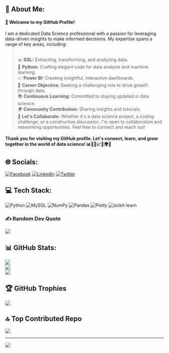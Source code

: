 ## 💫 About Me:
#### 👋 Welcome to my GitHub Profile!
I am a dedicated Data Science professional with a passion for leveraging data-driven insights to make informed decisions. My expertise spans a range of key areas, including:
> <br> 📊 **SQL:** Extracting, transforming, and analyzing data.
> <br> 🐍 **Python:** Crafting elegant code for data analysis and machine learning.
> <br> 📈 **Power BI:** Creating insightful, interactive dashboards.
> <br> 🚀 **Career Objective:** Seeking a challenging role to drive growth through data.
> <br> 📚 **Continuous Learning:** Committed to staying updated in data science.
> <br> 🌍 **Community Contribution:** Sharing insights and tutorials.
> <br> 🌟 **Let's Collaborate:** Whether it's a data science project, a coding challenge, or a constructive discussion, I'm open to collaboration and networking opportunities. Feel free to connect and reach out!
#### Thank you for visiting my GitHub profile. Let's connect, learn, and grow together in the world of data science! 📊🐍🤖📈🚀🌍🌟

## 🌐 Socials:
[![Facebook](https://img.shields.io/badge/Facebook-%231877F2.svg?logo=Facebook&logoColor=white)](https://facebook.com/Doni.A.Satish) [![LinkedIn](https://img.shields.io/badge/LinkedIn-%230077B5.svg?logo=linkedin&logoColor=white)](https://linkedin.com/in/donis12) [![Twitter](https://img.shields.io/badge/Twitter-%231DA1F2.svg?logo=Twitter&logoColor=white)](https://twitter.com/iDoNi_SaTiSh) 



## 💻 Tech Stack:
![Python](https://img.shields.io/badge/python-3670A0?style=flat&logo=python&logoColor=ffdd54) ![MySQL](https://img.shields.io/badge/mysql-%2300f.svg?style=flat&logo=mysql&logoColor=white) ![NumPy](https://img.shields.io/badge/numpy-%23013243.svg?style=flat&logo=numpy&logoColor=white) ![Pandas](https://img.shields.io/badge/pandas-%23150458.svg?style=flat&logo=pandas&logoColor=white) ![Plotly](https://img.shields.io/badge/Plotly-%233F4F75.svg?style=flat&logo=plotly&logoColor=white) ![scikit-learn](https://img.shields.io/badge/scikit--learn-%23F7931E.svg?style=flat&logo=scikit-learn&logoColor=white)

### ✍️ Random Dev Quote
![](https://quotes-github-readme.vercel.app/api?type=horizontal&theme=dark)

## 📊 GitHub Stats:
![](https://github-readme-stats.vercel.app/api?username=donisatish&theme=algolia&hide_border=false&include_all_commits=true&count_private=false)<br/>
![](https://github-readme-streak-stats.herokuapp.com/?user=donisatish&theme=algolia&hide_border=false)<br/>
![](https://github-readme-stats.vercel.app/api/top-langs/?username=donisatish&theme=algolia&hide_border=false&include_all_commits=true&count_private=false&layout=compact)

## 🏆 GitHub Trophies
![](https://github-profile-trophy.vercel.app/?username=donisatish&theme=algolia&no-frame=false&no-bg=false&margin-w=4)

## 🔝 Top Contributed Repo
![](https://github-contributor-stats.vercel.app/api?username=donisatish&limit=5&theme=algolia&combine_all_yearly_contributions=true)

---
[![](https://visitcount.itsvg.in/api?id=donisatish&icon=5&color=6)](https://visitcount.itsvg.in)
